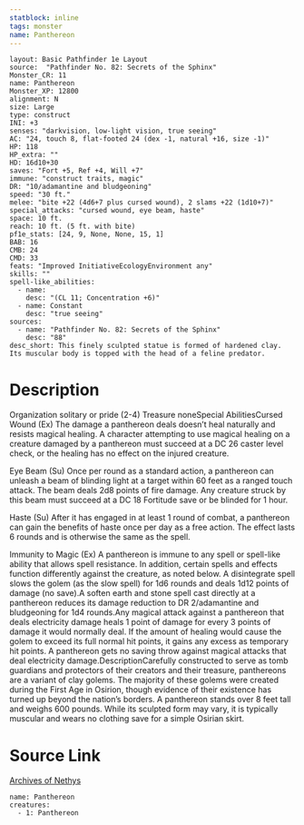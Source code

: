 ```yaml
---
statblock: inline
tags: monster
name: Panthereon
---
```

```statblock
layout: Basic Pathfinder 1e Layout
source:  "Pathfinder No. 82: Secrets of the Sphinx"
Monster_CR: 11
name: Panthereon
Monster_XP: 12800
alignment: N
size: Large
type: construct
INI: +3
senses: "darkvision, low-light vision, true seeing"
AC: "24, touch 8, flat-footed 24 (dex -1, natural +16, size -1)"
HP: 118
HP_extra: ""
HD: 16d10+30
saves: "Fort +5, Ref +4, Will +7"
immune: "construct traits, magic"
DR: "10/adamantine and bludgeoning"
speed: "30 ft."
melee: "bite +22 (4d6+7 plus cursed wound), 2 slams +22 (1d10+7)"
special_attacks: "cursed wound, eye beam, haste"
space: 10 ft.
reach: 10 ft. (5 ft. with bite)
pf1e_stats: [24, 9, None, None, 15, 1]
BAB: 16
CMB: 24
CMD: 33
feats: "Improved InitiativeEcologyEnvironment any"
skills: ""
spell-like_abilities:
  - name:
    desc: "(CL 11; Concentration +6)"
  - name: Constant
    desc: "true seeing"
sources:
  - name: "Pathfinder No. 82: Secrets of the Sphinx"
    desc: "88"
desc_short: This finely sculpted statue is formed of hardened clay. Its muscular body is topped with the head of a feline predator.
```
# Description
Organization solitary or pride (2-4)
Treasure noneSpecial AbilitiesCursed Wound (Ex) The damage a panthereon deals doesn’t heal naturally and resists magical healing. A character attempting to use magical healing on a creature damaged by a panthereon must succeed at a DC 26 caster level check, or the healing has no effect on the injured creature.

Eye Beam (Su) Once per round as a standard action, a panthereon can unleash a beam of blinding light at a target within 60 feet as a ranged touch attack. The beam deals 2d8 points of fire damage. Any creature struck by this beam must succeed at a DC 18 Fortitude save or be blinded for 1 hour.

Haste (Su) After it has engaged in at least 1 round of combat, a panthereon can gain the benefits of haste once per day as a free action. The effect lasts 6 rounds and is otherwise the same as the spell.

Immunity to Magic (Ex) A panthereon is immune to any spell or spell-like ability that allows spell resistance. In addition, certain spells and effects function differently against the creature, as noted below. A disintegrate spell slows the golem (as the slow spell) for 1d6 rounds and deals 1d12 points of damage (no save).A soften earth and stone spell cast directly at a panthereon reduces its damage reduction to DR 2/adamantine and bludgeoning for 1d4 rounds.Any magical attack against a panthereon that deals electricity damage heals 1 point of damage for every 3 points of damage it would normally deal. If the amount of healing would cause the golem to exceed its full normal hit points, it gains any excess as temporary hit points. A panthereon gets no saving throw against magical attacks that deal electricity damage.DescriptionCarefully constructed to serve as tomb guardians and protectors of their creators and their treasure, panthereons are a variant of clay golems. The majority of these golems were created during the First Age in Osirion, though evidence of their existence has turned up beyond the nation’s borders. A panthereon stands over 8 feet tall and weighs 600 pounds. While its sculpted form may vary, it is typically muscular and wears no clothing save for a simple Osirian skirt.
# Source Link
[Archives of Nethys](https://aonprd.com/MonsterDisplay.aspx?ItemName=Panthereon)
```encounter-table
name: Panthereon
creatures:
  - 1: Panthereon
```
